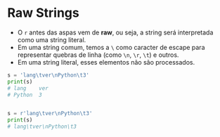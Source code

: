 # Raw Strings

- O ``r`` antes das aspas vem de **raw**, ou seja, a string será interpretada como uma string literal.
- Em uma string comum, temos a ``\`` como caracter de escape para representar quebras de linha (como ``\n``, ``\r``, ``\t``) e outros. 
- Em uma string literal, esses elementos não são processados.

````python
s = 'lang\tver\nPython\t3'
print(s)
# lang    ver
# Python  3


s = r'lang\tver\nPython\t3'
print(s)
# lang\tver\nPython\t3
````